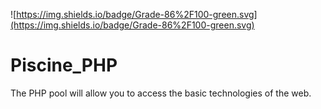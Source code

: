 ![https://img.shields.io/badge/Grade-86%2F100-green.svg](https://img.shields.io/badge/Grade-86%2F100-green.svg)

# Piscine_PHP
The PHP pool will allow you to access the basic technologies of the web.
